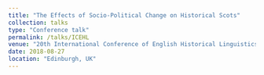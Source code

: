 ```yaml
---
title: "The Effects of Socio-Political Change on Historical Scots"
collection: talks
type: "Conference talk"
permalink: /talks/ICEHL
venue: "20th International Conference of English Historical Linguistics (ICEHL XX)"
date: 2018-08-27
location: "Edinburgh, UK"
---
```


